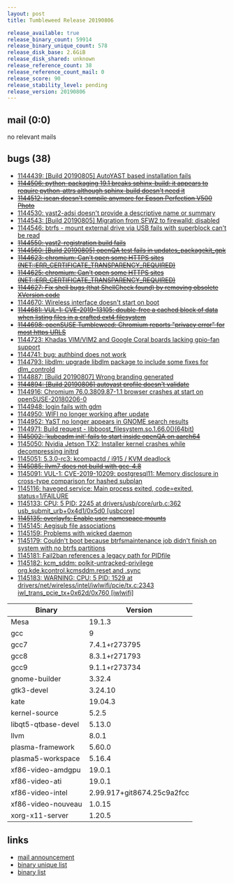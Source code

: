 ```yaml
---
layout: post
title: Tumbleweed Release 20190806

release_available: true
release_binary_count: 59914
release_binary_unique_count: 578
release_disk_base: 2.6GiB
release_disk_shared: unknown
release_reference_count: 38
release_reference_count_mail: 0
release_score: 90
release_stability_level: pending
release_version: 20190806
---
```


## mail (0:0)

no relevant mails

## bugs (38)

<!--more-->

- [1144439: \[Build 20190805\] AutoYAST based installation fails](https://bugzilla.opensuse.org/show_bug.cgi?id=1144439)
- ~~[1144506: python-packaging 19.1 breaks sphinx-build: it appears to require python-attrs although sphinx-build doesn't need it](https://bugzilla.opensuse.org/show_bug.cgi?id=1144506)~~
- ~~[1144512: iscan doesn't compile anymore for Epson Perfection V500 Photo](https://bugzilla.opensuse.org/show_bug.cgi?id=1144512)~~
- [1144530: yast2-adsi doesn't provide a descriptive name or summary](https://bugzilla.opensuse.org/show_bug.cgi?id=1144530)
- [1144543: \[Build 20190805\] Migration from SFW2 to firewalld: disabled](https://bugzilla.opensuse.org/show_bug.cgi?id=1144543)
- [1144546: btrfs - mount external drive via USB fails with superblock can't be read](https://bugzilla.opensuse.org/show_bug.cgi?id=1144546)
- ~~[1144550: yast2-registration build fails](https://bugzilla.opensuse.org/show_bug.cgi?id=1144550)~~
- ~~[1144560: \[Build 20190805\] openQA test fails in updates_packagekit_gpk](https://bugzilla.opensuse.org/show_bug.cgi?id=1144560)~~
- ~~[1144623: chromium: Can't open some HTTPS sites (NET::ERR_CERTIFICATE_TRANSPARENCY_REQUIRED)](https://bugzilla.opensuse.org/show_bug.cgi?id=1144623)~~
- ~~[1144625: chromium: Can't open some HTTPS sites (NET::ERR_CERTIFICATE_TRANSPARENCY_REQUIRED)](https://bugzilla.opensuse.org/show_bug.cgi?id=1144625)~~
- ~~[1144627: Fix shell bugs (that ShellCheck found) by removing obsolete XVersion code](https://bugzilla.opensuse.org/show_bug.cgi?id=1144627)~~
- [1144670: Wireless interface doesn't start on boot](https://bugzilla.opensuse.org/show_bug.cgi?id=1144670)
- ~~[1144681: VUL-1: CVE-2019-13105: double-free a cached block of data when listing files in a crafted ext4 filesystem](https://bugzilla.opensuse.org/show_bug.cgi?id=1144681)~~
- ~~[1144698: openSUSE Tumbleweed: Chromium reports "privacy error" for most https URLS](https://bugzilla.opensuse.org/show_bug.cgi?id=1144698)~~
- [1144723: Khadas VIM/VIM2 and Google Coral boards lacking gpio-fan support](https://bugzilla.opensuse.org/show_bug.cgi?id=1144723)
- [1144741: bug: authbind does not work](https://bugzilla.opensuse.org/show_bug.cgi?id=1144741)
- [1144793: libdlm: upgrade libdlm package to include some fixes for dlm_controld](https://bugzilla.opensuse.org/show_bug.cgi?id=1144793)
- [1144887: \[Build 20190807\] Wrong branding generated](https://bugzilla.opensuse.org/show_bug.cgi?id=1144887)
- ~~[1144894: \[Build 20190806\] autoyast profile doesn't validate](https://bugzilla.opensuse.org/show_bug.cgi?id=1144894)~~
- [1144916: Chromium 76.0.3809.87-1.1 browser crashes at start on openSUSE-20180206-0](https://bugzilla.opensuse.org/show_bug.cgi?id=1144916)
- [1144948: login fails with gdm](https://bugzilla.opensuse.org/show_bug.cgi?id=1144948)
- [1144950: WIFI no longer working after update](https://bugzilla.opensuse.org/show_bug.cgi?id=1144950)
- [1144952: YaST no longer appears in GNOME search results](https://bugzilla.opensuse.org/show_bug.cgi?id=1144952)
- [1144971: Build request - libboost_filesystem.so.1.66.0()(64bit)](https://bugzilla.opensuse.org/show_bug.cgi?id=1144971)
- ~~[1145002: 'kubeadm init' fails to start inside openQA on aarch64](https://bugzilla.opensuse.org/show_bug.cgi?id=1145002)~~
- [1145050: Nvidia Jetson TX2: Installer kernel crashes while decompressing initrd](https://bugzilla.opensuse.org/show_bug.cgi?id=1145050)
- [1145051: 5.3.0-rc3: kcompactd / i915 / KVM deadlock](https://bugzilla.opensuse.org/show_bug.cgi?id=1145051)
- ~~[1145085: llvm7 does not build with gcc-4.8](https://bugzilla.opensuse.org/show_bug.cgi?id=1145085)~~
- [1145091: VUL-1: CVE-2019-10209: postgresql11: Memory disclosure in cross-type comparison for hashed subplan](https://bugzilla.opensuse.org/show_bug.cgi?id=1145091)
- [1145116: haveged.service: Main process exited, code=exited, status=1/FAILURE](https://bugzilla.opensuse.org/show_bug.cgi?id=1145116)
- [1145133: CPU: 5 PID: 2245 at drivers/usb/core/urb.c:362 usb_submit_urb+0x4d1/0x5d0 \[usbcore\]](https://bugzilla.opensuse.org/show_bug.cgi?id=1145133)
- ~~[1145135: overlayfs: Enable user namespace mounts](https://bugzilla.opensuse.org/show_bug.cgi?id=1145135)~~
- [1145145: Aegisub file associations](https://bugzilla.opensuse.org/show_bug.cgi?id=1145145)
- [1145159: Problems with wicked daemon](https://bugzilla.opensuse.org/show_bug.cgi?id=1145159)
- [1145179: Couldn't boot because btrfsmaintenance job didn't finish on system with no btrfs partitions](https://bugzilla.opensuse.org/show_bug.cgi?id=1145179)
- [1145181: Fail2ban references a legacy path for PIDfile](https://bugzilla.opensuse.org/show_bug.cgi?id=1145181)
- [1145182: kcm_sddm: polkit-untracked-privilege org.kde.kcontrol.kcmsddm.reset and .sync](https://bugzilla.opensuse.org/show_bug.cgi?id=1145182)
- [1145183: WARNING: CPU: 5 PID: 1529 at drivers/net/wireless/intel/iwlwifi/pcie/tx.c:2343 iwl_trans_pcie_tx+0x62d/0x760 \[iwlwifi\]](https://bugzilla.opensuse.org/show_bug.cgi?id=1145183)

Binary | Version
--- | ---
Mesa | 19.1.3
gcc | 9
gcc7 | 7.4.1+r273795
gcc8 | 8.3.1+r271793
gcc9 | 9.1.1+r273734
gnome-builder | 3.32.4
gtk3-devel | 3.24.10
kate | 19.04.3
kernel-source | 5.2.5
libqt5-qtbase-devel | 5.13.0
llvm | 8.0.1
plasma-framework | 5.60.0
plasma5-workspace | 5.16.4
xf86-video-amdgpu | 19.0.1
xf86-video-ati | 19.0.1
xf86-video-intel | 2.99.917+git8674.25c9a2fcc
xf86-video-nouveau | 1.0.15
xorg-x11-server | 1.20.5

## links

- [mail announcement](https://lists.opensuse.org/opensuse-factory/2019-08/msg00060.html)
- [binary unique list](http://download.opensuse.org/history/20190806/rpm.unique.list)
- [binary list](http://download.opensuse.org/history/20190806/rpm.list)
